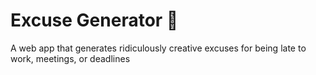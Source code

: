 # Excuse Generator 🤪
A web app that generates ridiculously creative excuses for being late to work, meetings, or deadlines

